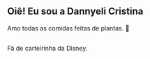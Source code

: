 ## Oiê! Eu sou a Dannyeli Cristina 

Amo todas as comidas feitas de plantas. 🌱
##

Fã de carteirinha da Disney.
##

